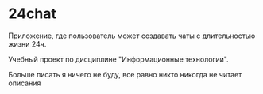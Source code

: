 # 24chat
Приложение, где пользователь может создавать чаты с длительностью жизни 24ч.

Учебный проект по дисциплине "Информационные технологии".

Больше писать я ничего не буду, все равно никто никогда не читает описания

